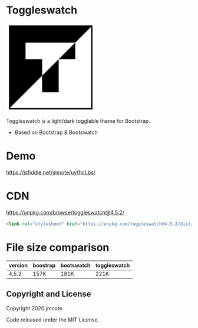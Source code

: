 # Toggleswatch

<img src="./assets/logo.svg">

Toggleswatch is a light/dark togglable theme for Bootstrap.
* Based on Bootstrap & Bootswatch

# Demo

https://jsfiddle.net/jmnote/uyfhcLbs/

# CDN

https://unpkg.com/browse/toggleswatch@4.5.2/

```html
<link rel="stylesheet" href="https://unpkg.com/toggleswatch@4.5.2/dist/toggleswatch.min.css" />
```

# File size comparison

version |boostrap | bootswatch        | toggleswatch
------- | -------- | ----------------- | ------------
4.5.2   | 157K     | 181K              | 221K

## Copyright and License

Copyright 2020 jmnote

Code released under the MIT License.
